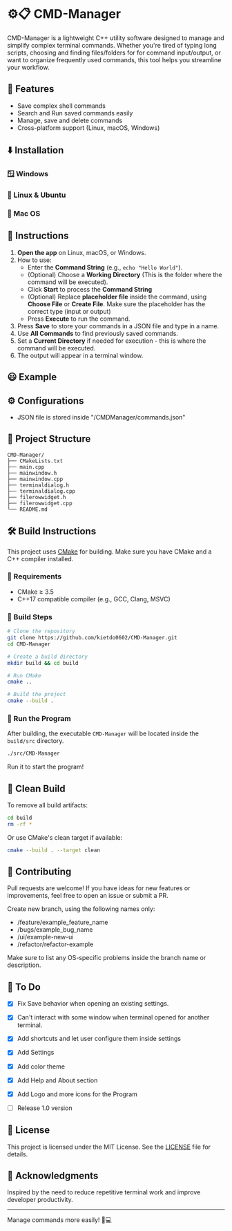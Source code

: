 # ⚙️📋 CMD-Manager

CMD-Manager is a lightweight C++ utility software designed to manage and simplify complex terminal commands. Whether you're tired of typing long scripts, choosing and finding files/folders for for command input/output,  or want to organize frequently used commands, this tool helps you streamline your workflow.

## 🚀 Features

- Save complex shell commands
- Search and Run saved commands easily
- Manage, save and delete commands
- Cross-platform support (Linux, macOS, Windows)

## ⬇️ Installation

### 🪟 Windows

### 🐧 Linux & Ubuntu

### 🍎 Mac OS


## 📘 Instructions
1. **Open the app** on Linux, macOS, or Windows.  
2. How to use:
   - Enter the **Command String** (e.g., `echo "Hello World"`).  
   - (Optional) Choose a **Working Directory** (This is the folder where the command will be executed).  
   - Click **Start** to process the **Command String**
   - (Optional) Replace **placeholder file** inside the command, using **Choose File** or **Create File**. Make sure the placeholder has the correct type (input or output)
   - Press **Execute** to run the command.
3. Press **Save** to store your commands in a JSON file and type in a name.
4. Use **All Commands** to find previously saved commands.
5. Set a **Current Directory** if needed for execution - this is where the command will be executed.  
6. The output will appear in a terminal window.


## 😃 Example


## ⚙️ Configurations
- JSON file is stored inside "/CMDManager/commands.json"


## 📁 Project Structure

```
CMD-Manager/
├── CMakeLists.txt
├── main.cpp
├── mainwindow.h
├── mainwindow.cpp
├── terminaldialog.h
├── terminaldialog.cpp
├── filerowwidget.h
├── filerowwidget.cpp
└── README.md
```


## 🛠️ Build Instructions

This project uses [CMake](https://cmake.org/) for building. Make sure you have CMake and a C++ compiler installed.

### 🔧 Requirements

- CMake ≥ 3.5
- C++17 compatible compiler (e.g., GCC, Clang, MSVC)

### 🧱 Build Steps

```bash
# Clone the repository
git clone https://github.com/kietdo0602/CMD-Manager.git
cd CMD-Manager

# Create a build directory
mkdir build && cd build

# Run CMake
cmake ..

# Build the project
cmake --build .
```

### 🧪 Run the Program

After building, the executable `CMD-Manager` will be located inside the `build/src` directory.

```bash
./src/CMD-Manager
```
Run it to start the program!


## 🧹 Clean Build

To remove all build artifacts:

```bash
cd build
rm -rf *
```

Or use CMake's clean target if available:

```bash
cmake --build . --target clean
```

## 🤝 Contributing

Pull requests are welcome! If you have ideas for new features or improvements, feel free to open an issue or submit a PR.

Create new branch, using the following names only:

- /feature/example_feature_name
- /bugs/example_bug_name
- /ui/example-new-ui
- /refactor/refactor-example

Make sure to list any OS-specific problems inside the branch name or description.


## 📝 To Do

- [x] Fix Save behavior when opening an existing settings.
- [x] Can't interact with some window when terminal opened for another terminal.
- [x] Add shortcuts and let user configure them inside settings
- [x] Add Settings
- [x] Add color theme
- [x] Add Help and About section
- [x] Add Logo and more icons for the Program
- [ ] Release 1.0 version


## 📄 License

This project is licensed under the MIT License. See the [LICENSE](LICENSE) file for details.

## 🙌 Acknowledgments

Inspired by the need to reduce repetitive terminal work and improve developer productivity.

---

Manage commands more easily! 🧠💻

